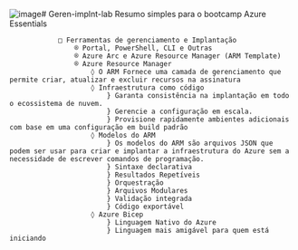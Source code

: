 ![image](https://github.com/user-attachments/assets/1823510d-eaff-49d6-bf26-4584af5012ad)# Geren-implnt-lab
Resumo simples para o bootcamp Azure Essentials

				□ Ferramentas de gerenciamento e Implantação
					® Portal, PowerShell, CLI e Outras
					® Azure Arc e Azure Resource Manager (ARM Template)
					® Azure Resource Manager
						◊ O ARM Fornece uma camada de gerenciamento que permite criar, atualizar e excluir recursos na assinatura
						◊ Infraestrutura como código
							} Garanta consistência na implantação em todo o ecossistema de nuvem.
							} Gerencie a configuração em escala.
							} Provisione rapidamente ambientes adicionais com base em uma configuração em build padrão
						◊ Modelos do ARM
							} Os modelos do ARM são arquivos JSON que podem ser usar para criar e implantar a infraestrutura do Azure sem a necessidade de escrever comandos de programação.
							} Sintaxe declarativa
							} Resultados Repetíveis
							} Orquestração
							} Arquivos Modulares
							} Validação integrada
							} Código exportável
						◊ Azure Bicep
							} Linguagem Nativo do Azure
							} Linguagem mais amigável para quem está iniciando
							

